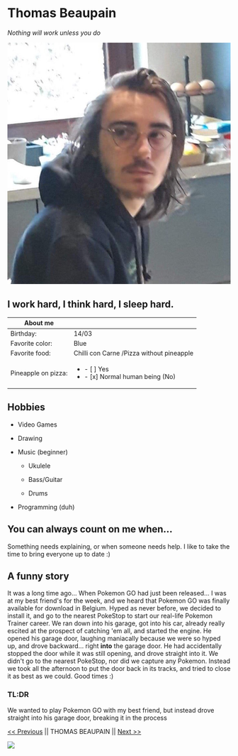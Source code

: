 # Thomas Beaupain

*Nothing will work unless you do*

![Me](photo.jpg)

## I work hard, I think hard, I sleep hard.

| About me |  |
| ---------- |:----------|
| Birthday: | 14/03 |
| Favorite color: | Blue |
| Favorite food: | Chilli con Carne /Pizza without pineapple |
| Pineapple on pizza: | <ul><li> - [ ] Yes </li> <li> - [x] Normal human being (No) </li></ul> |

## Hobbies

* Video Games
* Drawing
* Music (beginner)

   - Ukulele
   
   - Bass/Guitar

   - Drums
* Programming (duh)

## You can always count on me when...

Something needs explaining, or when someone needs help. I like to take the time to bring everyone up to date :)

## A funny story

It was a long time ago... When Pokemon GO had just been released...
I was at my best friend's for the week, and we heard that Pokemon GO was finally available for download in Belgium. Hyped as never before, we decided to install it, and go to the nearest PokeStop to start our real-life Pokemon Trainer career. We ran down into his garage, got into his car, already really escited at the prospect of catching 'em all, and started the engine. He opened his garage door, laughing maniacally because we were so hyped up, and drove backward... right **into** the garage door. He had accidentally stopped the door while it was still opening, and drove straight into it. We didn't go to the nearest PokeStop, nor did we capture any Pokemon. Instead we took all the afternoon to put the door back in its tracks, and tried to close it as best as we could. Good times :)

### TL:DR 
We wanted to play Pokemon GO with my best friend, but instead drove straight into his garage door, breaking it in the process

[<< Previous](https://github.com/Thibaut3005/markdown-challenge-) || THOMAS BEAUPAIN || [Next >>](https://github.com/William-Deville/markdown-challenge)

![](https://media.tenor.com/images/abb5b5ab1fe33e2f43f07064d8da932b/tenor.gif)